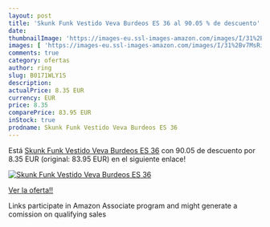 ```yaml
---
layout: post
title: 'Skunk Funk Vestido Veva Burdeos ES 36 al 90.05 % de descuento'
date: 
thumbnailImage: 'https://images-eu.ssl-images-amazon.com/images/I/31%2Bv7MsRiyL._SL200_.jpg'
images: [ 'https://images-eu.ssl-images-amazon.com/images/I/31%2Bv7MsRiyL._SL200_.jpg' ]
comments: true
category: ofertas
author: ring
slug: B0171WLY1S
description:
actualPrice: 8.35 EUR
currency: EUR
price: 8.35
comparePrice: 83.95 EUR
inStock: true
prodname: Skunk Funk Vestido Veva Burdeos ES 36
---
```


Está [Skunk Funk Vestido Veva Burdeos ES 36](https://www.amazon.es/dp/B0171WLY1S/?tag=tolees-21) con 90.05 de descuento por 8.35 EUR (original: 83.95 EUR) en el siguiente enlace!

[![Skunk Funk Vestido Veva Burdeos ES 36](https://images-eu.ssl-images-amazon.com/images/I/31%2Bv7MsRiyL._SL200_.jpg)](https://www.amazon.es/dp/B0171WLY1S/?tag=tolees-21)

[Ver la oferta!!](https://www.amazon.es/dp/B0171WLY1S/?tag=tolees-21)

Links participate in Amazon Associate program and might generate a comission on qualifying sales


